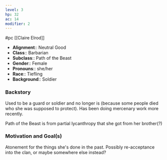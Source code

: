 ```yaml
---
level: 3
hp: 32
ac: 14
modifier: 2
---
```

 #pc [[Claire Elrod]]

* **Alignment**:: Neutral Good
* **Class**:: Barbarian
* **Subclass**:: Path of the Beast
* **Gender**:: Female
* **Pronouns**:: she/her
* **Race**:: Tiefling
* **Background**:: Soldier

### Backstory

Used to be a guard or soldier and no longer is (because some people died who she was supposed to protect). Has been doing mercenary work more recently.

Path of the Beast is from partial lycanthropy that she got from her brother(?)

### Motivation and Goal(s)

Atonement for the things she's done in the past. Possibly re-acceptance into the clan, or maybe somewhere else instead?
